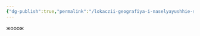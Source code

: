 ```yaml
---
{"dg-publish":true,"permalink":"/lokaczii-geografiya-i-naselyayushhie-sushhestva/kosmicheskaya-sicziliya/angel-zazerkalya/","dgPassFrontmatter":true}
---
```



жооож
